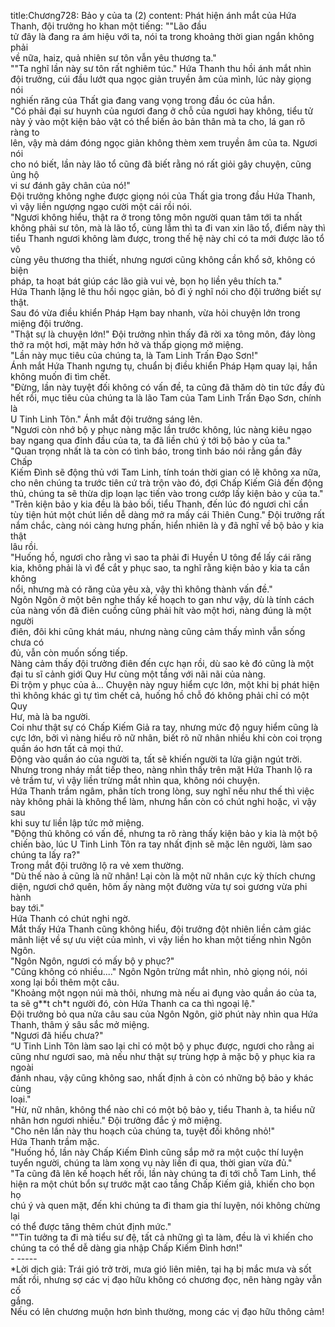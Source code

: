 title:Chương728: Bảo y của ta (2)
content:
Phát hiện ánh mắt của Hứa Thanh, đội trưởng ho khan một tiếng: ""Lão đầu<br>tử đây là đang ra ám hiệu với ta, nói ta trong khoảng thời gian ngắn không phải<br>về nữa, haiz, quả nhiên sư tôn vẫn yêu thương ta."<br>""Ta nghĩ lần này sư tôn rất nghiêm túc." Hứa Thanh thu hồi ánh mắt nhìn<br>đội trưởng, cúi đầu lướt qua ngọc giản truyền âm của mình, lúc này giọng nói<br>nghiến răng của Thất gia đang vang vọng trong đầu óc của hắn.<br>"Có phải đại sư huynh của ngươi đang ở chỗ của ngươi hay không, tiểu tử<br>này ỷ vào một kiện bảo vật có thể biến ảo bản thân mà ta cho, lá gan rõ ràng to<br>lên, vậy mà dám đóng ngọc giản không thèm xem truyền âm của ta. Ngươi nói<br>cho nó biết, lần này lão tổ cũng đã biết rằng nó rất giỏi gây chuyện, cũng ủng hộ<br>vi sư đánh gãy chân của nó!"<br>Đội trưởng không nghe được giọng nói của Thất gia trong đầu Hứa Thanh,<br>vì vậy liền ngượng ngạo cười một cái rồi nói.<br>"Ngươi không hiểu, thật ra ở trong tông môn người quan tâm tới ta nhất<br>không phải sư tôn, mà là lão tổ, cùng lắm thì ta đi van xin lão tổ, điểm này thì<br>tiểu Thanh ngươi không làm được, trong thế hệ này chỉ có ta mới được lão tổ vô<br>cùng yêu thương tha thiết, nhưng ngươi cũng không cần khổ sở, không có biện<br>pháp, ta hoạt bát giúp các lão già vui vẻ, bọn họ liền yêu thích ta."<br>Hứa Thanh lặng lẽ thu hồi ngọc giản, bỏ đi ý nghĩ nói cho đội trưởng biết sự<br>thật.<br>Sau đó vừa điều khiển Pháp Hạm bay nhanh, vừa hỏi chuyện lớn trong<br>miệng đội trưởng.<br>"Thật sự là chuyện lớn!" Đội trưởng nhìn thấy đã rời xa tông môn, đáy lòng<br>thở ra một hơi, mặt mày hớn hở và thấp giọng mở miệng.<br>"Lần này mục tiêu của chúng ta, là Tam Linh Trấn Đạo Sơn!"<br>Ánh mắt Hứa Thanh ngưng tụ, chuẩn bị điều khiển Pháp Hạm quay lại, hắn<br>không muốn đi tìm chết.<br>"Đừng, lần này tuyệt đối không có vấn đề, ta cũng đã thăm dò tin tức đầy đủ<br>hết rồi, mục tiêu của chúng ta là lão Tam của Tam Linh Trấn Đạo Sơn, chính là<br>U Tinh Linh Tôn." Ánh mắt đội trưởng sáng lên.<br>"Ngươi còn nhớ bộ y phục nàng mặc lần trước không, lúc nàng kiêu ngạo<br>bay ngang qua đỉnh đầu của ta, ta đã liền chú ý tới bộ bảo y của ta."<br>"Quan trọng nhất là ta còn có tình báo, trong tình báo nói rằng gần đây Chấp<br>Kiếm Đình sẽ động thủ với Tam Linh, tính toán thời gian có lẽ không xa nữa,<br>cho nên chúng ta trước tiên cứ trà trộn vào đó, đợi Chấp Kiếm Giả đến động<br>thủ, chúng ta sẽ thừa dịp loạn lạc tiến vào trong cướp lấy kiện bảo y của ta."<br>"Trên kiện bảo y kia đều là bảo bối, tiểu Thanh, đến lúc đó ngươi chỉ cần<br>tùy tiện hút một chút liền dễ dàng mở ra mấy cái Thiên Cung." Đội trưởng rất<br>nắm chắc, càng nói càng hưng phấn, hiển nhiên là y đã nghĩ về bộ bảo y kia thật<br>lâu rồi.<br>"Huống hồ, ngươi cho rằng vì sao ta phải đi Huyền U tông để lấy cái răng<br>kia, không phải là vì để cắt y phục sao, ta nghĩ rằng kiện bảo y kia ta cắn không<br>nổi, nhưng mà có răng của yêu xà, vậy thì không thành vấn đề."<br>Ngôn Ngôn ở một bên nghe thấy kế hoạch to gan như vậy, dù là tính cách<br>của nàng vốn đã điên cuồng cũng phải hít vào một hơi, nàng đúng là một người<br>điên, đôi khi cũng khát máu, nhưng nàng cũng cảm thấy mình vẫn sống chưa có<br>đủ, vẫn còn muốn sống tiếp.<br>Nàng cảm thấy đội trưởng điên đến cực hạn rồi, dù sao kẻ đó cũng là một<br>đại tu sĩ cảnh giới Quy Hư cùng một tầng với nãi nãi của nàng.<br>Đi trộm y phục của ả... Chuyện này nguy hiểm cực lớn, một khi bị phát hiện<br>thì không khác gì tự tìm chết cả, huống hồ chỗ đó không phải chỉ có một Quy<br>Hư, mà là ba người.<br>Coi như thật sự có Chấp Kiếm Giả ra tay, nhưng mức độ nguy hiểm cũng là<br>cực lớn, bởi vì nàng hiểu rõ nữ nhân, biết rõ nữ nhân nhiều khi còn coi trọng<br>quần áo hơn tất cả mọi thứ.<br>Động vào quần áo của người ta, tất sẽ khiến người ta lửa giận ngút trời.<br>Nhưng trong nháy mắt tiếp theo, nàng nhìn thấy trên mặt Hứa Thanh lộ ra<br>vẻ trầm tư, vì vậy liền trừng mắt nhìn qua, không nói chuyện.<br>Hứa Thanh trầm ngâm, phân tích trong lòng, suy nghĩ nếu như thế thì việc<br>này không phải là không thể làm, nhưng hắn còn có chút nghi hoặc, vì vậy sau<br>khi suy tư liền lập tức mở miệng.<br>"Động thủ không có vấn đề, nhưng ta rõ ràng thấy kiện bảo y kia là một bộ<br>chiến bào, lúc U Tinh Linh Tôn ra tay nhất định sẽ mặc lên người, làm sao<br>chúng ta lấy ra?"<br>Trong mắt đội trưởng lộ ra vẻ xem thường.<br>"Dù thế nào ả cũng là nữ nhân! Lại còn là một nữ nhân cực kỳ thích chưng<br>diện, ngươi chớ quên, hôm ấy nàng một đường vừa tự soi gương vừa phi hành<br>bay tới."<br>Hứa Thanh có chút nghi ngờ.<br>Mắt thấy Hứa Thanh cũng không hiểu, đội trưởng đột nhiên liền cảm giác<br>mãnh liệt về sự ưu việt của mình, vì vậy liền ho khan một tiếng nhìn Ngôn<br>Ngôn.<br>"Ngôn Ngôn, ngươi có mấy bộ y phục?"<br>"Cũng không có nhiều...." Ngôn Ngôn trừng mắt nhìn, nhỏ giọng nói, nói<br>xong lại bồi thêm một câu.<br>"Khoảng một ngọn núi mà thôi, nhưng mà nếu ai đụng vào quần áo của ta,<br>ta sẽ g**t ch*t người đó, còn Hứa Thanh ca ca thì ngoại lệ."<br>Đội trưởng bỏ qua nửa câu sau của Ngôn Ngôn, giờ phút này nhìn qua Hứa<br>Thanh, thâm ý sâu sắc mở miệng.<br>"Ngươi đã hiểu chưa?"<br>“U Tinh Linh Tôn làm sao lại chỉ có một bộ y phục được, ngươi cho rằng ai<br>cũng như ngươi sao, mà nếu như thật sự trùng hợp ả mặc bộ y phục kia ra ngoài<br>đánh nhau, vậy cũng không sao, nhất định ả còn có những bộ bảo y khác cùng<br>loại."<br>"Hừ, nữ nhân, không thể nào chỉ có một bộ bảo y, tiểu Thanh à, ta hiểu nữ<br>nhân hơn ngươi nhiều." Đội trưởng đắc ý mở miệng.<br>"Cho nên lần này thu hoạch của chúng ta, tuyệt đối không nhỏ!"<br>Hứa Thanh trầm mặc.<br>"Huống hồ, lần này Chấp Kiếm Đình cũng sắp mở ra một cuộc thí luyện<br>tuyển người, chúng ta làm xong vụ này liền đi qua, thời gian vừa đủ."<br>"Ta cũng đã lên kế hoạch hết rồi, lần này chúng ta đi tới chỗ Tam Linh, thể<br>hiện ra một chút bổn sự trước mặt cao tầng Chấp Kiếm giả, khiến cho bọn họ<br>chú ý và quen mặt, đến khi chúng ta đi tham gia thí luyện, nói không chừng lại<br>có thể được tăng thêm chút định mức."<br>""Tin tưởng ta đi mà tiểu sư đệ, tất cả những gì ta làm, đều là vì khiến cho<br>chúng ta có thể dễ dàng gia nhập Chấp Kiếm Đình hơn!"<br>- -----<br>*Lời dịch giả: Trái gió trở trời, mưa gió liên miên, tại hạ bị mắc mưa và sốt<br>mất rồi, nhưng sợ các vị đạo hữu không có chương đọc, nên hàng ngày vẫn cố<br>gắng.<br>Nếu có lên chương muộn hơn bình thường, mong các vị đạo hữu thông cảm!